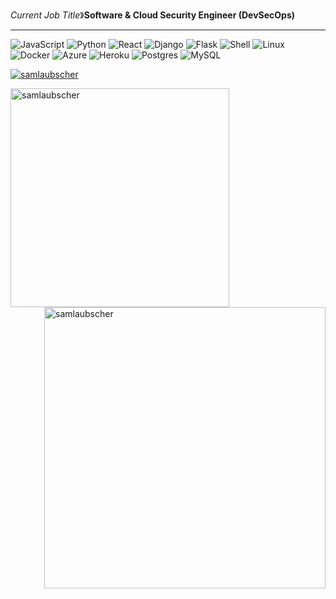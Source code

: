 _Current Job Title_&#12299;**Software & Cloud Security Engineer (DevSecOps)**
<hr>

![JavaScript](https://img.shields.io/badge/javascript-%23323330.svg?style=for-the-badge&logo=javascript&logoColor=AAA&style=flat-square)
![Python](https://img.shields.io/badge/python-3670A0?style=for-the-badge&logo=python&logoColor=AAA&style=flat-square)
![React](https://img.shields.io/badge/react-%2320232a.svg?style=for-the-badge&logo=react&logoColor=%AAA&style=flat-square)
![Django](https://img.shields.io/badge/django-%23092E20.svg?style=for-the-badge&logo=django&logoColor=AAA&style=flat-square)
![Flask](https://img.shields.io/badge/flask-%23000.svg?style=for-the-badge&logo=flask&logoColor=AAA&style=flat-square)
![Shell](https://img.shields.io/badge/shell_script-%23121011.svg?style=for-the-badge&logo=gnu-bash&logoColor=AAA&style=flat-square)
![Linux](https://img.shields.io/badge/Linux-FCC624?style=for-the-badge&logo=linux&logoColor=AAA&style=flat-square)
![Docker](https://img.shields.io/badge/docker-%230db7ed.svg?style=for-the-badge&logo=docker&logoColor=AAA&style=flat-square)
![Azure](https://img.shields.io/badge/azure-%230072C6.svg?style=for-the-badge&logo=azure-devops&logoColor=AAA&style=flat-square)
![Heroku](https://img.shields.io/badge/heroku-%23430098.svg?style=for-the-badge&logo=heroku&logoColor=AAA&style=flat-square)
![Postgres](https://img.shields.io/badge/postgres-%23316192.svg?style=for-the-badge&logo=postgresql&logoColor=AAA&style=flat-square)
![MySQL](https://img.shields.io/badge/mysql-%2300f.svg?style=for-the-badge&logo=mysql&logoColor=AAA&style=flat-square)

<a href="https://github.com/samlaubscher?tab=repositories"><img src="https://github-profile-trophy.vercel.app/?username=samlaubscher&column=8&margin-w=15&margin-h=15" alt="samlaubscher"></a>

<p><img width="350" align="left" src="https://github-readme-stats.vercel.app/api?username=samlaubscher&locale=en&theme=synthwave&count_private=true&include_all_commits=true&hide_title=true&hide_rank=true&show_icons=true" alt="samlaubscher" />

<img width="450" align="right" src="https://github-readme-streak-stats.herokuapp.com/?user=samlaubscher&theme=synthwave" alt="samlaubscher" /></p>

